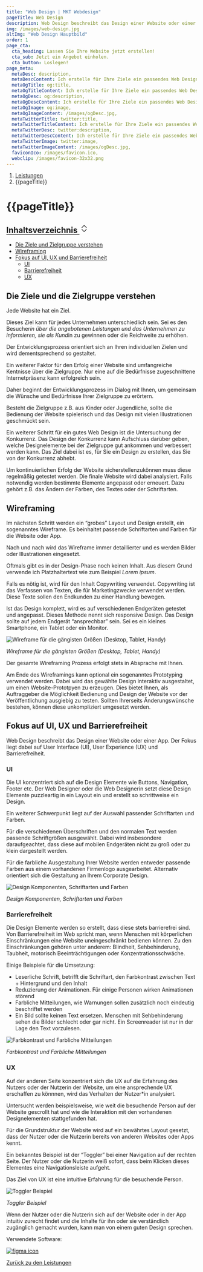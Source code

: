 ```yaml
---
title: "Web Design | MKT Webdesign"
pageTitle: Web Design
description: Web Design beschreibt das Design einer Website oder einer App. Der Fokus liegt dabei auf UI, UX und Barrierefreiheit
img: /images/web-design.jpg
altImg: "Web Design Hauptbild"
order: 1
page_cta:
  cta_heading: Lassen Sie Ihre Website jetzt erstellen!
  cta_sub: Jetzt ein Angebot einholen.
  cta_button: Loslegen!
page_meta:
  metaDesc: description,
  metaDescContent: Ich erstelle für Ihre Ziele ein passendes Web Design. Dabei ist das Design für alle Bildschirmgrößen optimiert. Der Fokus liegt stets bei UI, UX und Barrierefreiheit,
  metaOgTitle: og:title,
  metaOgTitleContent: Ich erstelle für Ihre Ziele ein passendes Web Design. Dabei ist das Design für alle Bildschirmgrößen optimiert. Der Fokus liegt stets bei UI, UX und Barrierefreiheit,
  metaOgDesc: og:description,
  metaOgDescContent: Ich erstelle für Ihre Ziele ein passendes Web Design. Dabei ist das Design für alle Bildschirmgrößen optimiert. Der Fokus liegt stets bei UI, UX und Barrierefreiheit,
  metaOgImage: og:image,
  metaOgImageContent: /images/ogDesc.jpg,
  metaTwitterTitle: twitter:title,
  metaTwitterTitleContent: Ich erstelle für Ihre Ziele ein passendes Web Design. Dabei ist das Design für alle Bildschirmgrößen optimiert. Der Fokus liegt stets bei UI, UX und Barrierefreiheit,
  metaTwitterDesc: twitter:description,
  metaTwitterDescContent: Ich erstelle für Ihre Ziele ein passendes Web Design. Dabei ist das Design für alle Bildschirmgrößen optimiert. Der Fokus liegt stets bei UI, UX und Barrierefreiheit,
  metaTwitterImage: twitter:image,
  metaTwitterImageContent: /images/ogDesc.jpg,
  faviconIco: /images/favicon.ico,
  webclip: /images/favicon-32x32.png
---
```


<nav aria-label="breadcrumb">
  <ol class="breadcrumb">
    <li class="breadcrumb-item"><a href="/leistungen">Leistungen</a></li>
    <li class="breadcrumb-item active" aria-current="page">{{pageTitle}}</li>
  </ol>
</nav>

<h1 class="heading-1 | text-primary">{{pageTitle}}</h1>

<aside class="toc">
  <div class="card">
    <div class="card-body">
            <h2><a class="" data-bs-toggle="collapse" href="#collapseTOC" role="button" aria-expanded="false" aria-controls="collapseTOC">Inhaltsverzeichnis 
        <svg xmlns="http://www.w3.org/2000/svg" aria-hidden="true" width="24" height="24" fill="currentColor" class="bi bi-chevron-expand" viewBox="0 0 16 16"><path fill-rule="evenodd" d="M3.646 9.146a.5.5 0 0 1 .708 0L8 12.793l3.646-3.647a.5.5 0 0 1 .708.708l-4 4a.5.5 0 0 1-.708 0l-4-4a.5.5 0 0 1 0-.708zm0-2.292a.5.5 0 0 0 .708 0L8 3.207l3.646 3.647a.5.5 0 0 0 .708-.708l-4-4a.5.5 0 0 0-.708 0l-4 4a.5.5 0 0 0 0 .708z"/></svg></a></h2>
      <ul class="collapse" id="collapseTOC">
      <li><a href="#die-ziele-und-die-zielgruppe-verstehen">Die Ziele und Zielgruppe verstehen</a></li>
      <li><a href="#wireframing">Wireframing</a></li>
        <li><a href="#fokus-auf-ui-ux-und-barrierefreiheit">Fokus auf UI, UX und Barrierefreiheit</a>
      <ul>
      <li><a href="#ui">UI</a></li>
      <li><a href="#barrierefreiheit">Barrierefreiheit</a></li>
      <li><a href="#ux">UX</a></li>
      </ul>
      </li>
      </ul>
    </div>
  </div>
</aside>

<h2 id="die-ziele-und-die-zielgruppe-verstehen">Die Ziele und die Zielgruppe verstehen</h2>

Jede Website hat ein Ziel.

Dieses Ziel kann für jedes Unternehmen unterschiedlich sein. Sei es den Besucher*in über die angebotenen Leistungen und das Unternehmen zu informieren, sie als Kund*in zu gewinnen oder die Reichweite zu erhöhen.

Der Entwicklungsprozess orientiert sich an Ihren individuellen Zielen und wird dementsprechend so gestaltet.

Ein weiterer Faktor für den Erfolg einer Website sind umfangreiche Kentnisse über die Zielgruppe. Nur eine auf die Bedürfnisse zugeschnittene Internetpräsenz kann erfolgreich sein.

Daher beginnt der Entwicklungsprozess im Dialog mit Ihnen, um gemeinsam die Wünsche und Bedürfnisse Ihrer Zielgruppe zu erörtern.

Besteht die Zielgruppe z.B. aus Kinder oder Jugendliche, sollte die Bedienung der Website spielerisch und das Design mit vielen Illustrationen geschmückt sein.

Ein weiterer Schritt für ein gutes Web Design ist die Untersuchung der Konkurrenz. Das Design der Konkurrenz kann Aufschluss darüber geben, welche Designelemente bei der Zielgruppe gut ankommen und verbessert werden kann. Das Ziel dabei ist es, für Sie ein Design zu erstellen, das Sie von der Konkurrenz abhebt.

Um kontinuierlichen Erfolg der Website sicherstellenzukönnen muss diese regelmäßig getestet werden. Die finale Website wird dabei analysiert. Falls notwendig werden bestimmte Elemente angepasst oder erneuert. Dazu gehört z.B. das Ändern der Farben, des Textes oder der Schriftarten.

<h2 id="wireframing">Wireframing</h2>

Im nächsten Schritt werden ein “grobes” Layout und Design erstellt, ein sogenanntes Wireframe. Es beinhaltet passende Schriftarten und Farben für die Website oder App.

Nach und nach wird das Wireframe immer detaillierter und es werden Bilder oder Illustrationen eingesetzt.

Oftmals gibt es in der Design-Phase noch keinen Inhalt. Aus diesem Grund verwende ich Platzhaltertext wie zum Beispiel _Lorem ipsum_.

Falls es nötig ist, wird für den Inhalt Copywriting verwendet. Copywriting ist das Verfassen von Texten, die für Marketingzwecke verwendet werden. Diese Texte sollen den Endkunden zu einer Handlung bewegen.

Ist das Design komplett, wird es auf verschiedenen Endgeräten getestet und angepasst. Dieses Methode nennt sich responsive Design. Das Design sollte auf jedem Endgerät “ansprechbar” sein. Sei es ein kleines Smartphone, ein Tablet oder ein Monitor.

![Wireframe für die gängisten Größen (Desktop, Tablet, Handy)](/images/wireframe-beispiel.jpg)

_Wireframe für die gängisten Größen (Desktop, Tablet, Handy)_

Der gesamte Wireframing Prozess erfolgt stets in Absprache mit Ihnen.

Am Ende des Wireframings kann optional ein sogenanntes Prototyping verwendet werden. Dabei wird das gewählte Design interaktiv ausgestaltet, um einen Website-Prototpyen zu erzeugen. Dies bietet Ihnen, als Auftraggeber die Möglichkeit Bedienung und Design der Website vor der Veröffentlichung ausgiebig zu testen. Sollten Ihrerseits Änderungswünsche bestehen, können diese unkompliziert umgesetzt werden.

<h2 id="fokus-auf-ui-ux-und-barrierefreiheit">Fokus auf UI, UX und Barrierefreiheit</h2>

Web Design beschreibt das Design einer Website oder einer App. Der Fokus liegt dabei auf User Interface (UI), User Experience (UX) und Barrierefreiheit.

<h3 id="ui">UI</h3>

Die UI konzentriert sich auf die Design Elemente wie Buttons, Navigation, Footer etc. Der Web Designer oder die Web Designerin setzt diese Design Elemente puzzleartig in ein Layout ein und erstellt so schrittweise ein Design.

Ein weiterer Schwerpunkt liegt auf der Auswahl passender Schriftarten und Farben.

Für die verschiedenen Überschriften und den normalen Text werden passende Schriftgrößen ausgewählt. Dabei wird insbesondere daraufgeachtet, dass diese auf mobilen Endgeräten nicht zu groß oder zu klein dargestellt werden.

Für die farbliche Ausgestaltung Ihrer Website werden entweder passende Farben aus einem vorhandenen Firmenlogo ausgearbeitet. Alternativ orientiert sich die Gestaltung an Ihrem Corporate Design.

![Design Komponenten, Schriftarten und Farben](/images/ui-design-elemente.jpg)

_Design Komponenten, Schriftarten und Farben_

<h3 id="barrierefreiheit">Barrierefreiheit</h3>

Die Design Elemente werden so erstellt, dass diese stets barrierefrei sind. Von Barrierefreiheit im Web spricht man, wenn Menschen mit körperlichen Einschränkungen eine Website uneingeschränkt bedienen können. Zu den Einschränkungen gehören unter anderem: Blindheit, Sehbehinderung, Taubheit, motorisch Beeinträchtigungen oder Konzentrationsschwäche.

Einige Beispiele für die Umsetzung:

- Leserliche Schrift, betrifft die Schriftart, den Farbkontrast zwischen Text + Hintergrund und den Inhalt
- Reduzierung der Animationen. Für einige Personen wirken Animationen störend
- Farbliche Mitteilungen, wie Warnungen sollen zusätzlich noch eindeutig beschriftet werden
- Ein Bild sollte keinen Text ersetzen. Menschen mit Sehbehinderung sehen die Bilder schlecht oder gar nicht. Ein Screenreader ist nur in der Lage den Text vorzulesen.

![Farbkontrast und Farbliche Mitteilungen](/images/barrierefreiheit_beispiele.jpg)

_Farbkontrast und Farbliche Mitteilungen_

<h3 id="ux">UX</h3>

Auf der anderen Seite konzentriert sich die UX auf die Erfahrung des Nutzers oder der Nutzerin der Website, um eine ansprechende UX erschaffen zu könnnen, wird das Verhalten der Nutzer\*in analysiert.

Untersucht werden beispielsweise, wie weit die besuchende Person auf der Website gescrollt hat und wie die Interaktion mit den vorhandenen Designelementen stattgefunden hat.

Für die Grundstruktur der Website wird auf ein bewährtes Layout gesetzt, dass der Nutzer oder die Nutzerin bereits von anderen Websites oder Apps kennt.

Ein bekanntes Beispiel ist der “Toggler” bei einer Navigation auf der rechten Seite. Der Nutzer oder die Nutzerin weiß sofort, dass beim Klicken dieses Elementes eine Navigationsleiste aufgeht.

Das Ziel von UX ist eine intuitive Erfahrung für die besuchende Person.

![Toggler Beispiel](/images/navigationsbeispiel-mit-toggler.jpg)

_Toggler Beispiel_

Wenn der Nutzer oder die Nutzerin sich auf der Website oder in der App intuitiv zurecht findet und die Inhalte für ihn oder sie verständlich zugänglich gemacht wurden, kann man von einem guten Design sprechen.

Verwendete Software:

<a href="https://www.figma.com/" rel="noopener noreferrer" target="_blank">
<img src="/images/figma.svg" class="icon" alt="figma icon">
</a>

<p class="mt-5">
<a href="/leistungen" class="text-dark | btn-second">Zurück zu den Leistungen</a>
</p>
